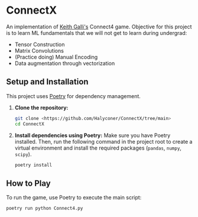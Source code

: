 # ConnectX

An implementation of [Keith Galli's](https://www.youtube.com/watch?v=UYgyRArKDEs&list=PLFCB5Dp81iNV_inzM-R9AKkZZlePCZdtV&index=2) Connect4 game.
Objective for this project is to learn ML fundamentals that we will not get to learn during undergrad:
- Tensor Construction
- Matrix Convolutions
- (Practice doing) Manual Encoding
- Data augmentation through vectorization

## Setup and Installation

This project uses [Poetry](https://python-poetry.org/) for dependency management.

1.  **Clone the repository:**
    ```bash
    git clone <https://github.com/Halyconer/ConnectX/tree/main>
    cd ConnectX
    ```

2.  **Install dependencies using Poetry:**
    Make sure you have Poetry installed. Then, run the following command in the project root to create a virtual environment and install the required packages (`pandas`, `numpy`, `scipy`).
    ```bash
    poetry install
    ```

## How to Play

To run the game, use Poetry to execute the main script:

```bash
poetry run python Connect4.py
```
